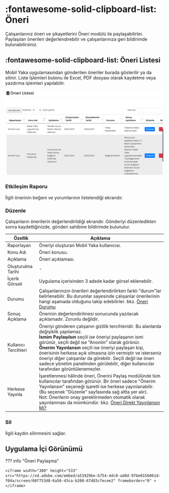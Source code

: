 # :fontawesome-solid-clipboard-list: Öneri

Çalışanlarınız öneri ve şikayetlerini Öneri modülü ile paylaşabilirler. Paylaşılan önerileri değerlendirebilir ve çalışanlarınıza geri bildirimde bulunabilirsiniz.

## :fontawesome-solid-clipboard-list: Öneri Listesi

Mobil Yaka uygulamasından gönderilen öneriler burada gösterilir ya da silinir. Liste İşlemleri butonu ile Excel, PDF dosyası olarak kaydetme veya yazdırma işlemleri yapılabilir.

![](images/oneriListesi.png)

### Etkileşim Raporu

İlgili önerinin beğeni ve yorumlarının listelendiği ekrandır.

### Düzenle

Çalışanların önerilerin değerlendirildiği ekrandır. Gönderiyi düzenledikten sonra kaydettiğinizde, gönderi sahibine bildirimde bulunulur.

| Özellik              | Açıklama                                                     |
| -------------------- | ------------------------------------------------------------ |
| Raporlayan           | Öneriyi oluşturan Mobil Yaka kullanıcısı.                    |
| Konu Adı             | Öneri konusu.                                                |
| Açıklama             | Öneri açıklaması.                                            |
| Oluşturulma Tarihi   | -                                                            |
| İçerik Görseli       | Uygulama içerisinden 3 adede kadar görsel eklenebilir.       |
| Durumu               | Çalışanlarınızın önerileri değerlendirilirken farklı "durum"lar belirlenebilir. Bu durumlar sayesinde çalışanlar önerilerinin hangi aşamada olduğunu takip edebilirler. bkz. [Öneri Durumu](/yardim/anasayfa/oneriler/oneri-durumu/) |
| Sonuç Açıklama       | Önerinin değerlendirilmesi sonucunda yazılacak açıklamadır. Zorunlu değildir. |
| Kullanıcı Tercihleri | Öneriyi gönderen çalışanın gizlilik tercihleridir. Bu alanlarda değişiklik yapılamaz.<br />**İsmim Paylaşılsın** seçili ise öneriyi paylaşanın ismi görünür, seçili değil ise "Anonim" olarak görünür.<br />**Önerim Yayınlansın** seçili ise öneriyi paylaşan kişi, önerisinin herkese açık olmasına izin vermiştir ve isterseniz öneriyi diğer çalışanlar da görebilir. Seçili değil ise öneri sadece yönetim panelinden görülebilir, diğer kullanıcılar tarafından görüntülenemezler. |
| Herkese Yayınla      | İşaretlenmesi hâlinde öneri, Önerini Paylaş modülünde tüm kullanıcılar tarafından görünür. Bir öneri sadece "Önerim Yayınlansın" seçeneği işaretli ise herkese yayınlanabilir. (Bu seçenek "Düzenle" sayfasında sağ altta yer alır).<br />Not: Önerilerin onay gerektirmeden otomatik olarak yayınlanması da mümkündür. bkz. [Öneri Direkt Yayınlansın Mı?](/yardim/anasayfa/firma-yonetimi/firma-bilgileri/#sirket-bilgileri) |

### Sil

İlgili kaydın silinmesini sağlar.

## Uygulama İçi Görünümü

??? info "Öneri Paylaşma"

    <iframe width="300" height="533" src="https://xd.adobe.com/embed/a51929be-b754-4dc0-ad0d-97be0156061d-f04a/screen/68f753d8-6a56-43ca-b208-67d83cfecee2" frameborder="0" ></iframe>

